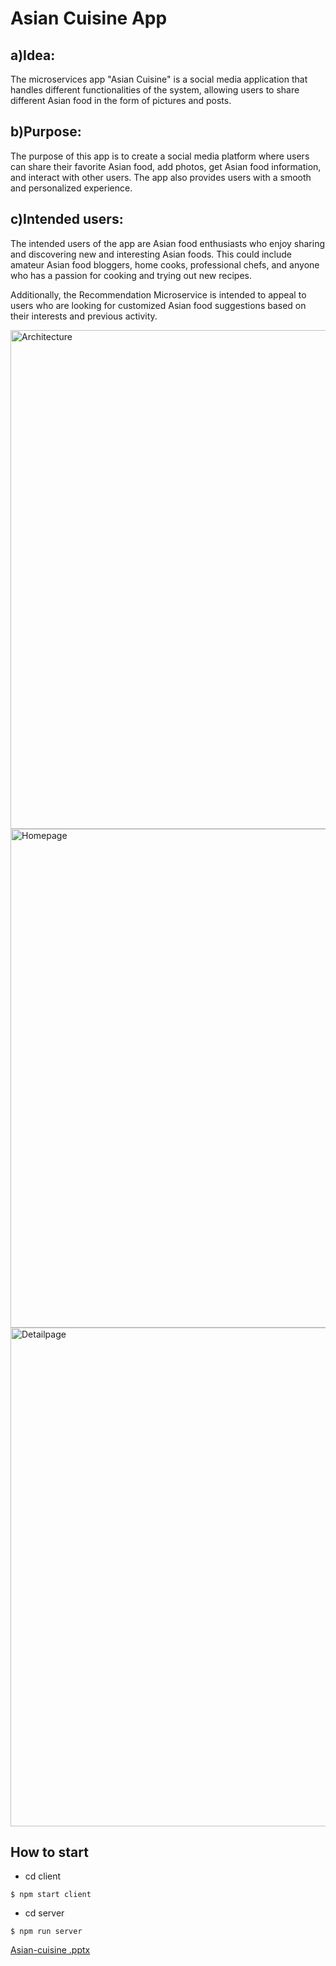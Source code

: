 # Asian Cuisine App
## a)Idea: 

The microservices app "Asian Cuisine" is a social media application that handles different functionalities of the system, allowing users to share different Asian food in the form of pictures and posts.

## b)Purpose: 

The purpose of this app is to create a social media platform where users can share their favorite Asian food, add photos, get Asian food information, and interact with other users. The app also provides users with a smooth and personalized experience.

## c)Intended users: 

The intended users of the app are  Asian food enthusiasts who enjoy sharing and discovering new and interesting Asian foods. This could include amateur Asian food bloggers, home cooks, professional chefs, and anyone who has a passion for cooking and trying out new recipes.

Additionally, the Recommendation Microservice is intended to appeal to users who are looking for customized Asian food suggestions based on their interests and previous activity.



<img width="798" alt="Architecture" src="https://user-images.githubusercontent.com/111934442/233255028-7f3f69c4-692f-447d-893d-7b4545a3d144.png">


<img width="798" alt="Homepage" src="https://user-images.githubusercontent.com/111934442/233255516-ef7ed5ee-e301-4cf8-9a32-72adbfaf5602.png">


<img width="798" alt="Detailpage" src="https://user-images.githubusercontent.com/111934442/233255524-5ce8c77a-5d85-4c67-be58-9341ff721984.png">

## How to start
- cd client
```
$ npm start client
```
- cd server
```
$ npm run server
```
[Asian-cuisine .pptx](https://github.com/JackyTang0516/Asian-cuisine/files/11279732/Group.4.pptx)
